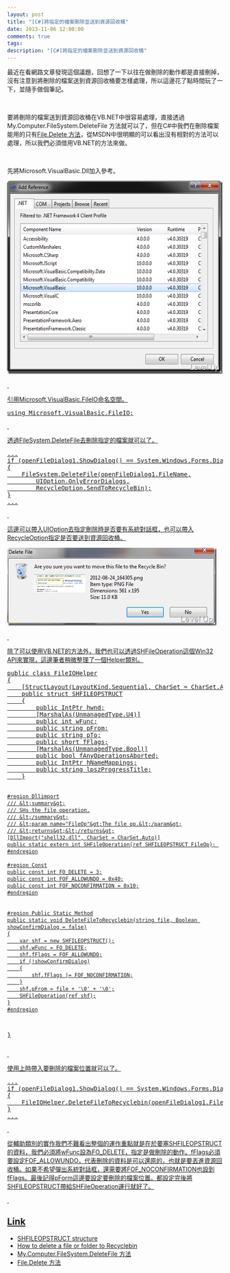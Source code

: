 ```yaml
---
layout: post
title: "[C#]將指定的檔案刪除並送到資源回收桶"
date: 2013-11-06 12:00:00
comments: true
tags: 
description: "[C#]將指定的檔案刪除並送到資源回收桶"
---
```

<p>最近在看網路文章發現這個議題，回想了一下以往在做刪除的動作都是直接刪掉，沒有注意到將刪除的檔案送到資源回收桶要怎樣處理，所以這邊花了點時間玩了一下，並隨手做個筆記。</p>  <p> </p>  <p>要將刪除的檔案送到資源回收桶在VB.NET中很容易處理，直接透過My.Computer.FileSystem.DeleteFile 方法</a>就可以了，但在C#中我們在刪除檔案能用的只有<a href="http://msdn.microsoft.com/zh-tw/library/system.io.file.delete(v=vs.80).aspx" target="_blank">File.Delete 方法</a>，從MSDN中很明顯的可以看出沒有相對的方法可以處理，所以我們必須借用VB.NET的方法來做。</p>  <p> </p>  <p>先將Microsoft.VisualBasic.Dll加入參考。</p>  <p><a href="http://files.dotblogs.com.tw/larrynung/1209/494ab157c7fa_BA76/image_4.png"><img style="border-bottom: 0px; border-left: 0px; border-top: 0px; border-right: 0px" border="0" alt="image" src="\images\posts\57e82e56-eb05-425b-9a25-85cd74e73804\image_thumb_1.png" width="565" height="450" /> </p>  <p> </p>  <p>引用Microsoft.VisualBasic.FileIO命名空間。</p>  <p />  <p>   </p><div style="padding-bottom: 0px; margin: 0px; padding-left: 0px; padding-right: 0px; display: inline; float: none; padding-top: 0px" id="scid:812469c5-0cb0-4c63-8c15-c81123a09de7:f475bbd6-dfdd-42ff-8b3d-c86e33bd418b" class="wlWriterSmartContent"><pre name="code" class="c#">using Microsoft.VisualBasic.FileIO;</pre></div>


<p> </p>

<p>透過FileSystem.DeleteFile去刪除指定的檔案就可以了。</p>

<p />

<p />

<div style="padding-bottom: 0px; margin: 0px; padding-left: 0px; padding-right: 0px; display: inline; float: none; padding-top: 0px" id="scid:812469c5-0cb0-4c63-8c15-c81123a09de7:edeeb3fe-da72-4893-8d7a-517037748e41" class="wlWriterSmartContent"><pre name="code" class="c#">...
if (openFileDialog1.ShowDialog() == System.Windows.Forms.DialogResult.OK)
{
	FileSystem.DeleteFile(openFileDialog1.FileName,
		UIOption.OnlyErrorDialogs,
		RecycleOption.SendToRecycleBin);
}
...</pre></div>

<p> </p>

<p>這邊可以帶入UIOption去指定刪除時是否要有系統對話框，也可以帶入RecycleOption指定是否要送到資源回收桶。</p>

<p><img style="border-bottom: 0px; border-left: 0px; border-top: 0px; border-right: 0px" border="0" alt="image" src="\images\posts\57e82e56-eb05-425b-9a25-85cd74e73804\image_thumb.png" width="490" height="182" /> </p>

<p> </p>

<p>除了可以使用VB.NET的方法外，我們也可以透過SHFileOperation這個Win32 API來實現，這邊筆者稍微整理了一個Helper類別。</p>

<div style="padding-bottom: 0px; margin: 0px; padding-left: 0px; padding-right: 0px; display: inline; float: none; padding-top: 0px" id="scid:812469c5-0cb0-4c63-8c15-c81123a09de7:48fef26c-efdb-4466-8640-e8c15dde0214" class="wlWriterSmartContent"><pre name="code" class="c#">public class FileIOHelper
{
	[StructLayout(LayoutKind.Sequential, CharSet = CharSet.Auto, Pack = 1)]
	public struct SHFILEOPSTRUCT
	{
		public IntPtr hwnd;
		[MarshalAs(UnmanagedType.U4)]
		public int wFunc;
		public string pFrom;
		public string pTo;
		public short fFlags;
		[MarshalAs(UnmanagedType.Bool)]
		public bool fAnyOperationsAborted;
		public IntPtr hNameMappings;
		public string lpszProgressTitle;
	}

	#region Dllimport
	/// &lt;summary&gt;
	/// SHs the file operation.
	/// &lt;/summary&gt;
	/// &lt;param name="FileOp"&gt;The file op.&lt;/param&gt;
	/// &lt;returns&gt;&lt;/returns&gt;
	[DllImport("shell32.dll", CharSet = CharSet.Auto)]
	public static extern int SHFileOperation(ref SHFILEOPSTRUCT FileOp); 
	#endregion

	#region Const
	public const int FO_DELETE = 3;
	public const int FOF_ALLOWUNDO = 0x40;
	public const int FOF_NOCONFIRMATION = 0x10;
	#endregion


	#region Public Static Method
	public static void DeleteFileToRecyclebin(string file, Boolean showConfirmDialog = false)
	{
		var shf = new SHFILEOPSTRUCT();
		shf.wFunc = FO_DELETE;
		shf.fFlags = FOF_ALLOWUNDO;
		if (!showConfirmDialog)
		{
			shf.fFlags |= FOF_NOCONFIRMATION;
		}
		shf.pFrom = file + '\0' + '\0';
		SHFileOperation(ref shf);
	}
	#endregion
}</pre></div>

<p> </p>

<p />

<p>使用上時帶入要刪除的檔案位置就可以了。</p>

<p>
  </p><div style="padding-bottom: 0px; margin: 0px; padding-left: 0px; padding-right: 0px; display: inline; float: none; padding-top: 0px" id="scid:812469c5-0cb0-4c63-8c15-c81123a09de7:4a21a787-8f6e-4c06-86d9-790ab1af8f43" class="wlWriterSmartContent"><pre name="code" class="c#">...
if (openFileDialog1.ShowDialog() == System.Windows.Forms.DialogResult.OK)
{
	FileIOHelper.DeleteFileToRecyclebin(openFileDialog1.FileName);
}
...</pre></div>


<p> </p>

<p>從輔助類別的實作我們不難看出整個的運作重點就是在於要塞SHFILEOPSTRUCT的資料，我們必須將wFunc設為FO_DELETE，指定是做刪除的動作。fFlags必須要設定FOF_ALLOWUNDO，代表刪除的資料是可以還原的，也就是要丟進資源回收桶。如果不希望彈出系統對話框，還需要將FOF_NOCONFIRMATION也設到fFlags。最後記得pForm這邊要設定要刪除的檔案位置。都設定完後將SHFILEOPSTRUCT帶給SHFileOperation運行就好了。</p>

<p> </p>

<h2>Link</h2>

<ul>
  <li>SHFILEOPSTRUCT structure</li>

  <li>How to delete a file or folder to Recyclebin</li>

  <li>My.Computer.FileSystem.DeleteFile 方法</li>

  <li>File.Delete 方法</li>
</ul>